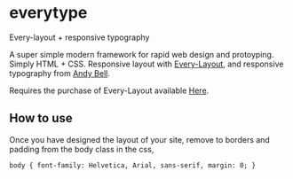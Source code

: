 # everytype
Every-layout + responsive typography

A super simple modern framework for rapid web design and protoyping. Simply HTML + CSS. Responsive layout with [Every-Layout](https://every-layout.dev), and responsive typography from [Andy Bell](https://piccalil.li/tutorial/improve-the-readability-of-the-content-on-your-website/).

Requires the purchase of Every-Layout available [Here](https://every-layout.dev).

## How to use

Once you have designed the layout of your site, remove to borders and padding from the body class in the css, 

``
body {
  font-family: Helvetica, Arial, sans-serif,
  margin: 0;
}
``
